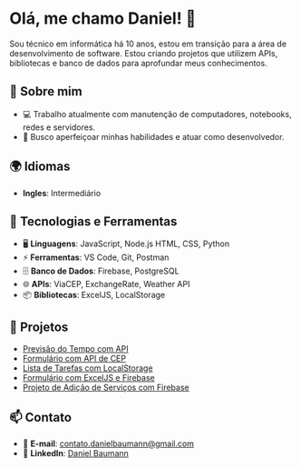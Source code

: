 # Olá, me chamo Daniel! 👋

Sou técnico em informática há 10 anos, estou em transição para a área de desenvolvimento de software. Estou criando projetos que utilizem APIs, bibliotecas e banco de dados para aprofundar meus conhecimentos.

## 🚀 Sobre mim

- 💻 Trabalho atualmente com manutenção de computadores, notebooks, redes e servidores.
- 🎯 Busco aperfeiçoar minhas habilidades e atuar como desenvolvedor.

## 🌍 Idiomas

- **Ingles**: Intermediário

## 🔧 Tecnologias e Ferramentas

- 🖥️ **Linguagens**: JavaScript, Node.js HTML, CSS, Python
- ⚡ **Ferramentas**: VS Code, Git, Postman
- 🗄️ **Banco de Dados**: Firebase, PostgreSQL
- 🌐 **APIs**: ViaCEP, ExchangeRate, Weather API
- 📦 **Bibliotecas**: ExcelJS, LocalStorage

## 📌 Projetos

- [Previsão do Tempo com API](https://github.com/BregNights/weather-with-api)
- [Formulário com API de CEP](https://github.com/BregNights/form-with-api-zipcode)
- [Lista de Tarefas com LocalStorage](https://github.com/BregNights/to-do-list-with-localstorage)
- [Formulário com ExcelJS e Firebase](https://github.com/BregNights/form-project-with-excel-library-and-firebase)
- [Projeto de Adição de Serviços com Firebase](https://github.com/BregNights/project-add-services-with-firebase)

## 📫 Contato

- 📧 **E-mail**: contato.danielbaumann@gmail.com
- 💼 **LinkedIn**: [Daniel Baumann](https://www.linkedin.com/in/eudanielbaumann/)